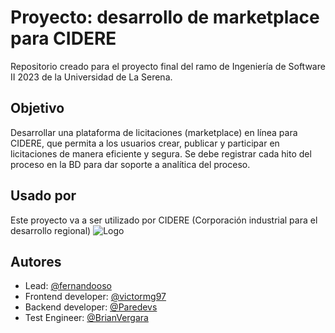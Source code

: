 
# Proyecto: desarrollo de marketplace para CIDERE

Repositorio creado para el proyecto final del ramo de Ingeniería de Software II 2023 de la Universidad de La Serena.

## Objetivo

Desarrollar una plataforma de licitaciones (marketplace) en línea para CIDERE, que permita a los usuarios crear, publicar y participar en licitaciones de manera eficiente y segura. Se debe registrar cada hito del proceso en la BD para dar soporte a analítica del proceso.

## Usado por

Este proyecto va a ser utilizado por CIDERE (Corporación industrial para el desarrollo regional)
![Logo](https://cidere.cl/wp-content/uploads/2021/01/logotipo-cidere_Mesa-de-trabajo-1-copia.png)

## Autores

- Lead: [@fernandooso](https://www.github.com/fernandooso)
- Frontend developer: [@victormg97](https://www.github.com/victormg97)
- Backend developer: [@Paredevs](https://www.github.com/Paredevs)
- Test Engineer: [@BrianVergara](https://www.github.com/BrianVergara)
